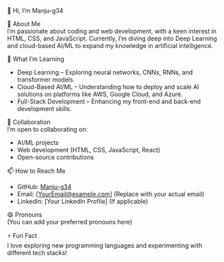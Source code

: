  👋 Hi, I’m Manju-g34  

👀 About Me  
I’m passionate about coding and web development, with a keen interest in HTML, CSS, and JavaScript. Currently, I’m diving deep into Deep Learning and cloud-based AI/ML to expand my knowledge in artificial intelligence.  

🌱 What I’m Learning  
- Deep Learning – Exploring neural networks, CNNs, RNNs, and transformer models.  
- Cloud-Based AI/ML – Understanding how to deploy and scale AI solutions on platforms like AWS, Google Cloud, and Azure.  
- Full-Stack Development – Enhancing my front-end and back-end development skills.  

 💞️ Collaboration  
I’m open to collaborating on:  
- AI/ML projects  
- Web development (HTML, CSS, JavaScript, React)  
- Open-source contributions  

📫 How to Reach Me  
- GitHub: [Manju-g34](https://github.com/Manju-g34)  
- Email: [YourEmail@example.com] (Replace with your actual email)  
- LinkedIn: [Your LinkedIn Profile] (If applicable)  

😄 Pronouns  
(You can add your preferred pronouns here)  

⚡ Fun Fact  
I love exploring new programming languages and experimenting with different tech stacks!  

